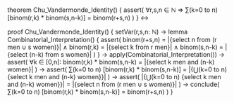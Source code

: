 theorem Chu_Vandermonde_Identity() {
  assert(
    ∀r,s,n ∈ ℕ ⇒ 
    ∑(k=0 to n) [binom(r,k) * binom(s,n-k)] = binom(r+s,n)
  )
} ↔

proof Chu_Vandermonde_Identity() {
  setVar(r,s,n: ℕ) →
  lemma Combinatorial_Interpretation() {
    assert(
      binom(r+s,n) = |{select n from (r men ∪ s women)}| ∧
      binom(r,k) = |{select k from r men}| ∧
      binom(s,n-k) = |{select (n-k) from s women}|
    )
  } →
  apply(Combinatorial_Interpretation()) →
  assert(
    ∀k ∈ [0,n]: binom(r,k) * binom(s,n-k) = 
    |{select k men and (n-k) women}|
  ) →
  assert(
    ∑(k=0 to n) [binom(r,k) * binom(s,n-k)] = 
    |{⋃(k=0 to n) {select k men and (n-k) women}}|
  ) →
  assert(
    |{⋃(k=0 to n) {select k men and (n-k) women}}| = 
    |{select n from (r men ∪ s women)}|
  ) →
  conclude(
    ∑(k=0 to n) [binom(r,k) * binom(s,n-k)] = binom(r+s,n)
  )
}